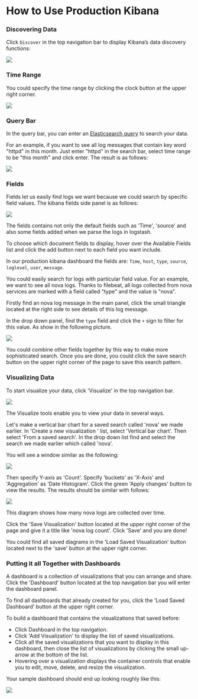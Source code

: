 # How to Use Production Kibana

### Discovering Data
Click `Discover` in the top navigation bar to display Kibana’s data discovery functions:

![](_static/img/Basic_Kibana_Dashboard.png)

### Time Range
You could specify the time range by clicking the clock button at the upper right corner.

![](_static/img/kibana_time_bar.png)

### Query Bar
In the query bar, you can enter an [Elasticsearch query](https://www.elastic.co/guide/en/elasticsearch/reference/5.1/query-dsl-query-string-query.html#query-string-syntax) to search your data.

For an example, if you want to see all log messages that contain key word "httpd" in this month. Just enter "httpd" in the search bar, select time range to be "this month" and click enter. The result is as follows:

![](_static/img/kibana_query_bar.png)

### Fields
Fields let us easily find logs we want because we could search by specific field values. The kibana fields side panel is as follows:

![](_static/img/kibana_side_panel.png)

The fields contains not only the default fields such as 'Time', 'source' and also some fields added when we parse the logs in logstash. 

To choose which document fields to display, hover over the Available Fields list and click the add button next to each field you want include.

In our production kibana dashboard the fields are: `Time`, `host`, `type`, `source`, `loglevel`, `user`, `message`.

You could easily search for logs with particular field value. For an example, we want to see all nova logs. Thanks to filebeat, all logs collected from nova services are marked with a field called "type" and the value is "nova".

Firstly find an nova log message in the main panel, click the small triangle located at the right side to see details of this log message.

In the drop down panel, find the `type` field and click the `+` sign to filter for this value. As show in the following picture.

![](_static/img/kibana_filter_nova.png)

You could combine other fields together by this way to make more sophisticated search. Once you are done, you could click the save search button on the upper right corner of the page to save this search pattern.

### Visualizing Data
To start visualize your data, click 'Visualize' in the top navigation bar.

![](_static/img/visualize.png)

The Visualize tools enable you to view your data in several ways. 

Let's make a vertical bar chart for a saved search called 'nova' we made earlier. In 'Create a new visualization ' list, select 'Vertical bar chart'. Then select 'From a saved search'. In the drop down list find and select the search we made earlier which called 'nova'.

You will see a window similar as the following:

![](_static/img/kibana_nova.png)

Then specify Y-axis as 'Count'. Specify 'buckets' as 'X-Axis' and 'Aggregation' as 'Date Histogram'. Click the green 'Apply changes' button to view the results. The results should be similar with follows:

![](_static/img/kibana_nova2.png)

This diagram shows how many nova logs are collected over time.

Click the 'Save Visualization' button located at the upper right corner of the page and give it a title like 'nova log count'. Click 'Save' and you are done!

You could find all saved diagrams in the 'Load Saved Visualization' button located next to the 'save' button at the upper right corner.

### Putting it all Together with Dashboards
A dashboard is a collection of visualizations that you can arrange and share. Click the 'Dashboard' button located at the top navigation bar you will enter the dashboard panel.

To find all dashboards that already created for you, click the 'Load Saved Dashboard' button at the upper right corner.

To build a dashboard that contains the visualizations that saved before:
* Click Dashboard in the top navigation.
* Click 'Add Visualization' to display the list of saved visualizations.
* Click all the saved visualizations that you want to display in this dashboard, then close the list of visualizations by clicking the small up-arrow at the bottom of the list.
* Hovering over a visualization displays the container controls that enable you to edit, move, delete, and resize the visualization.

Your sample dashboard should end up looking roughly like this:

![](_static/img/Horizon_dashboard.png)

